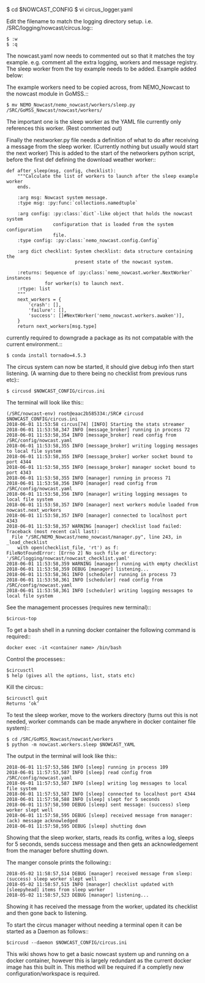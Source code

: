 $ cd $NOWCAST_CONFIG
	$ vi circus_logger.yaml

Edit the filename to match the logging directory setup. i.e.  /SRC/logging/nowcast/circus.log::

	$ :w
	$ :q

The nowcast.yaml now needs to commented out so that it matches the toy example. e.g. comment all the extra logging, workers and message registry. The sleep worker from the toy example needs to be added. Example added below:


The example workers need to be copied across, from NEMO_Nowcast to the nowcast module in GoMSS.::

	$ mv NEMO_Nowcast/nemo_nowcast/workers/sleep.py /SRC/GoMSS_Nowcast/nowcast/workers/

The important one is the sleep worker as the YAML file currently only references this worker. (Rest commented out)

Finally the nextworker.py file needs a definition of what to do after receiving a message from the sleep worker. (Currently nothing but usually would start the next worker)
This is added to the start of the networkers python script, before the first def defining the download weather worker::

	def after_sleep(msg, config, checklist):
	    """Calculate the list of workers to launch after the sleep example worker
	    ends.

	    :arg msg: Nowcast system message.
	    :type msg: :py:func:`collections.namedtuple`

	    :arg config: :py:class:`dict`-like object that holds the nowcast system
	                 configuration that is loaded from the system configuration
	                 file.
	    :type config: :py:class:`nemo_nowcast.config.Config`

	    :arg dict checklist: System checklist: data structure containing the
	                         present state of the nowcast system.

	    :returns: Sequence of :py:class:`nemo_nowcast.worker.NextWorker` instances
	              for worker(s) to launch next.
	    :rtype: list
	    """
	    next_workers = {
	        'crash': [],
	        'failure': [],
	        'success': []#NextWorker('nemo_nowcast.workers.awaken')],
	    }
	    return next_workers[msg.type]

currently required to downgrade a package as its not compatable with the current environment.::

    $ conda install tornado=4.5.3


The circus system can now be started, it should give debug info then start listening. (A warning due to there being no checklist from previous runs etc)::

	$ circusd $NOWCAST_CONFIG/circus.ini

The terminal will look like this::

	(/SRC/nowcast-env) root@eaac2b585334:/SRC# circusd $NOWCAST_CONFIG/circus.ini
	2018-06-01 11:53:58 circus[74] [INFO] Starting the stats streamer
	2018-06-01 11:53:58,347 INFO [message_broker] running in process 72
	2018-06-01 11:53:58,354 INFO [message_broker] read config from /SRC/config/nowcast.yaml
	2018-06-01 11:53:58,355 INFO [message_broker] writing logging messages to local file system
	2018-06-01 11:53:58,355 INFO [message_broker] worker socket bound to port 4344
	2018-06-01 11:53:58,355 INFO [message_broker] manager socket bound to port 4343
	2018-06-01 11:53:58,355 INFO [manager] running in process 71
	2018-06-01 11:53:58,356 INFO [manager] read config from /SRC/config/nowcast.yaml
	2018-06-01 11:53:58,356 INFO [manager] writing logging messages to local file system
	2018-06-01 11:53:58,357 INFO [manager] next workers module loaded from nowcast.next_workers
	2018-06-01 11:53:58,357 INFO [manager] connected to localhost port 4343
	2018-06-01 11:53:58,357 WARNING [manager] checklist load failed:
	Traceback (most recent call last):
	  File "/SRC/NEMO_Nowcast/nemo_nowcast/manager.py", line 243, in _load_checklist
	    with open(checklist_file, 'rt') as f:
	FileNotFoundError: [Errno 2] No such file or directory: '/SRC/logging/nowcast/nowcast_checklist.yaml'
	2018-06-01 11:53:58,359 WARNING [manager] running with empty checklist
	2018-06-01 11:53:58,359 DEBUG [manager] listening...
	2018-06-01 11:53:58,361 INFO [scheduler] running in process 73
	2018-06-01 11:53:58,361 INFO [scheduler] read config from /SRC/config/nowcast.yaml
	2018-06-01 11:53:58,361 INFO [scheduler] writing logging messages to local file system	

See the management processes (requires new terminal)::

	$circus-top

To get a bash shell in a running docker container the following command is required::

	docker exec -it <container name> /bin/bash

Control the processes::

	$circusctl
	$ help (gives all the options, list, stats etc)

Kill the circus::

	$circusctl quit
	Returns ‘ok’

To test the sleep worker, move to the workers directory (turns out this is not needed, worker commands can be made anywhere in docker container file system)::

	$ cd /SRC/GoMSS_Nowcast/nowcast/workers
	$ python -m nowcast.workers.sleep $NOWCAST_YAML

The output in the terminal will look like this::

	2018-06-01 11:57:53,586 INFO [sleep] running in process 109
	2018-06-01 11:57:53,587 INFO [sleep] read config from /SRC/config/nowcast.yaml
	2018-06-01 11:57:53,587 INFO [sleep] writing log messages to local file system
	2018-06-01 11:57:53,587 INFO [sleep] connected to localhost port 4344
	2018-06-01 11:57:58,588 INFO [sleep] slept for 5 seconds
	2018-06-01 11:57:58,590 DEBUG [sleep] sent message: (success) sleep worker slept well
	2018-06-01 11:57:58,595 DEBUG [sleep] received message from manager: (ack) message acknowledged
	2018-06-01 11:57:58,595 DEBUG [sleep] shutting down

Showing that the sleep worker, starts, reads its config, writes a log, sleeps for 5 seconds, sends success message and then gets an acknowledgement from the manager before shutting down.

The manger console prints the following::

	2018-05-02 11:58:57,514 DEBUG [manager] received message from sleep: (success) sleep worker slept well
	2018-05-02 11:58:57,515 INFO [manager] checklist updated with [sleepyhead] items from sleep worker
	2018-05-02 11:58:57,523 DEBUG [manager] listening...

Showing it has received the message from the worker, updated its checklist and then gone back to listening.

To start the circus manager without needing a terminal open it can be started as a Daemon as follows::

	$circusd --daemon $NOWCAST_CONFIG/circus.ini

This wiki shows how to get a basic nowcast system up and running on a docker container, however this is largely redundant as the current docker image has this built in. This method will be required if a completly new configuration/workspace is required.









